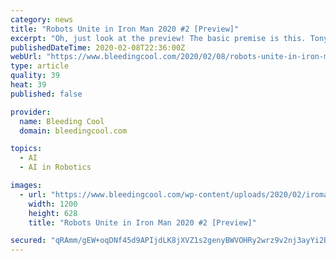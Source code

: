 ```yaml
---
category: news
title: "Robots Unite in Iron Man 2020 #2 [Preview]"
excerpt: "Oh, just look at the preview! The basic premise is this. Tony Stark is an artificial intelligence, Arno stark is the new Iron Man, and these two are gonna battle it out for another five issues until everything goes back to the way it was before. All is well. The Robot Rebellion has been dealt with. Humanity is perfectly safe. You may all thank ..."
publishedDateTime: 2020-02-08T22:36:00Z
webUrl: "https://www.bleedingcool.com/2020/02/08/robots-unite-in-iron-man-2020-2-preview/"
type: article
quality: 39
heat: 39
published: false

provider:
  name: Bleeding Cool
  domain: bleedingcool.com

topics:
  - AI
  - AI in Robotics

images:
  - url: "https://www.bleedingcool.com/wp-content/uploads/2020/02/iroman20202-1-copy-1200x628.jpg"
    width: 1200
    height: 628
    title: "Robots Unite in Iron Man 2020 #2 [Preview]"

secured: "qRAmm/gEW+oqDNf45d9APIjdLK8jXVZ1s2genyBWVOHRy2wrz9v2nj3ayYi2B+QGmHGGIoW/1amV8ebd5dxfTD5NKNOTT+oT2UtpVxEmXX3XaxOmOCaFzK1mlmf81TBjuSeF69V5OyvGpnHHMmmzlLRrd5U669V9rbz4keLYInOAU6/pymPubXZz1DIVdepen4cTnK2ReVutQ5ACywqFOIpmn0odVCj8Bn8x9gUVKQgo1ravMhgDsjGeASgLzpdSlDg2rL+VY4ZgXfgpnLr9RA1ZvL2PYPfga6SbpFccr6qKVvgr8ofa71yLg0t3C34o;pvOIkW7/2er00JAKDYl5DA=="
---
```


